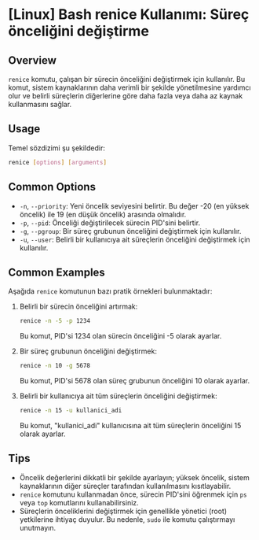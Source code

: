 # [Linux] Bash renice Kullanımı: Süreç önceliğini değiştirme

## Overview
`renice` komutu, çalışan bir sürecin önceliğini değiştirmek için kullanılır. Bu komut, sistem kaynaklarının daha verimli bir şekilde yönetilmesine yardımcı olur ve belirli süreçlerin diğerlerine göre daha fazla veya daha az kaynak kullanmasını sağlar.

## Usage
Temel sözdizimi şu şekildedir:
```bash
renice [options] [arguments]
```

## Common Options
- `-n`, `--priority`: Yeni öncelik seviyesini belirtir. Bu değer -20 (en yüksek öncelik) ile 19 (en düşük öncelik) arasında olmalıdır.
- `-p`, `--pid`: Önceliği değiştirilecek sürecin PID'sini belirtir.
- `-g`, `--pgroup`: Bir süreç grubunun önceliğini değiştirmek için kullanılır.
- `-u`, `--user`: Belirli bir kullanıcıya ait süreçlerin önceliğini değiştirmek için kullanılır.

## Common Examples
Aşağıda `renice` komutunun bazı pratik örnekleri bulunmaktadır:

1. Belirli bir sürecin önceliğini artırmak:
   ```bash
   renice -n -5 -p 1234
   ```
   Bu komut, PID'si 1234 olan sürecin önceliğini -5 olarak ayarlar.

2. Bir süreç grubunun önceliğini değiştirmek:
   ```bash
   renice -n 10 -g 5678
   ```
   Bu komut, PID'si 5678 olan süreç grubunun önceliğini 10 olarak ayarlar.

3. Belirli bir kullanıcıya ait tüm süreçlerin önceliğini değiştirmek:
   ```bash
   renice -n 15 -u kullanici_adi
   ```
   Bu komut, "kullanici_adi" kullanıcısına ait tüm süreçlerin önceliğini 15 olarak ayarlar.

## Tips
- Öncelik değerlerini dikkatli bir şekilde ayarlayın; yüksek öncelik, sistem kaynaklarının diğer süreçler tarafından kullanılmasını kısıtlayabilir.
- `renice` komutunu kullanmadan önce, sürecin PID'sini öğrenmek için `ps` veya `top` komutlarını kullanabilirsiniz.
- Süreçlerin önceliklerini değiştirmek için genellikle yönetici (root) yetkilerine ihtiyaç duyulur. Bu nedenle, `sudo` ile komutu çalıştırmayı unutmayın.